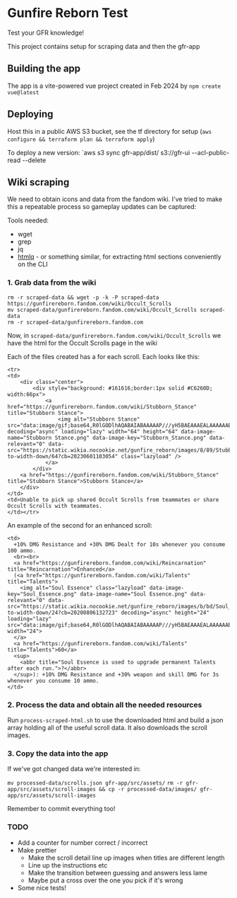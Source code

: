 # Gunfire Reborn Test

Test your GFR knowledge!

This project contains setup for scraping data and then the gfr-app

## Building the app

The app is a vite-powered vue project created in Feb 2024 by `npm create vue@latest`

## Deploying

Host this in a public AWS S3 bucket, see the tf directory for setup (`aws configure && terraform plan && terraform apply`)

To deploy a new version:
`aws s3 sync gfr-app/dist/ s3://gfr-ui --acl-public-read --delete

## Wiki scraping

We need to obtain icons and data from the fandom wiki. I've tried to make this a repeatable process so gameplay updates can be captured:

Tools needed:
- wget
- grep
- jq
- [htmlq](https://github.com/mgdm/htmlq) - or something similar, for extracting html sections conveniently on the CLI

### 1. Grab data from the wiki
```
rm -r scraped-data && wget -p -k -P scraped-data https://gunfirereborn.fandom.com/wiki/Occult_Scrolls
mv scraped-data/gunfirereborn.fandom.com/wiki/Occult_Scrolls scraped-data
rm -r scraped-data/gunfirereborn.fandom.com
```


Now, in `scraped-data/gunfirereborn.fandom.com/wiki/Occult_Scrolls` we have the html for the Occult Scrolls page in the wiki

Each of the files created has a <tr> for each scroll. Each looks like this:

```
<tr>
<td>
    <div class="center">
        <div style="background: #161616;border:1px solid #C6260D; width:66px">
            <a href="https://gunfirereborn.fandom.com/wiki/Stubborn_Stance" title="Stubborn Stance">
                <img alt="Stubborn Stance" src="data:image/gif;base64,R0lGODlhAQABAIABAAAAAP///yH5BAEAAAEALAAAAAABAAEAQAICTAEAOw%3D%3D" decoding="async" loading="lazy" width="64" height="64" data-image-name="Stubborn Stance.png" data-image-key="Stubborn_Stance.png" data-relevant="0" data-src="https://static.wikia.nocookie.net/gunfire_reborn/images/8/89/Stubborn_Stance.png/revision/latest/scale-to-width-down/64?cb=20230601103054" class="lazyload" />
            </a>
        </div>
    <a href="https://gunfirereborn.fandom.com/wiki/Stubborn_Stance" title="Stubborn Stance">Stubborn Stance</a>
    </div>
</td>
<td>Unable to pick up shared Occult Scrolls from teammates or share Occult Scrolls with teammates.
</td></tr>
```

An example of the second <td> for an enhanced scroll: 
```
<td>
  +10% DMG Resistance and +30% DMG Dealt for 10s whenever you consume 100 ammo.
  <br><br>
  <a href="https://gunfirereborn.fandom.com/wiki/Reincarnation" title="Reincarnation">Enhanced</a>
  (<a href="https://gunfirereborn.fandom.com/wiki/Talents" title="Talents">
    <img alt="Soul Essence" class="lazyload" data-image-key="Soul_Essence.png" data-image-name="Soul Essence.png" data-relevant="0" data-src="https://static.wikia.nocookie.net/gunfire_reborn/images/b/bd/Soul_Essence.png/revision/latest/scale-to-width-down/24?cb=20200806132723" decoding="async" height="24" loading="lazy" src="data:image/gif;base64,R0lGODlhAQABAIABAAAAAP///yH5BAEAAAEALAAAAAABAAEAQAICTAEAOw%3D%3D" width="24">
  </a>
  <a href="https://gunfirereborn.fandom.com/wiki/Talents" title="Talents">60</a>
  <sup>
    <abbr title="Soul Essence is used to upgrade permanent Talents after each run.">?</abbr>
  </sup>): +10% DMG Resistance and +30% weapon and skill DMG for 3s whenever you consume 10 ammo. 
</td>
```

### 2. Process the data and obtain all the needed resources

Run `process-scraped-html.sh` to use the downloaded html and build a json array holding all of the useful scroll data.
It also downloads the scroll images.

### 3. Copy the data into the app

If we've got changed data we're interested in:

`mv processed-data/scrolls.json gfr-app/src/assets/`
`rm -r gfr-app/src/assets/scroll-images && cp -r processed-data/images/ gfr-app/src/assets/scroll-images`

Remember to commit everything too!


### TODO

- Add a counter for number correct / incorrect
- Make prettier
  - Make the scroll detail line up images when titles are different length
  - Line up the instructions etc
  - Make the transition between guessing and answers less lame
  - Maybe put a cross over the one you pick if it's wrong
- Some nice tests!
